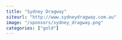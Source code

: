 ```yaml
---
title: "Sydney Dragway"
siteurl: "http://www.sydneydragway.com.au"
image: "/sponsors/sydney_dragway.png"
categories: ["gold"]
---
```


